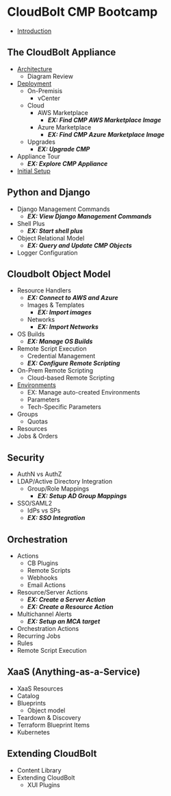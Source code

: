 # CloudBolt CMP Bootcamp

* [Introduction](introduction.md)

## The CloudBolt Appliance

- [Architecture](appliance/architecture.md)
  - Diagram Review
- [Deployment](appliance/deployment.md)
  - On-Premisis 
    - vCenter
  - Cloud
    - AWS Marketplace
      - ***EX: Find CMP AWS Marketplace Image***
    - Azure Marketplace
      - ***EX: Find CMP Azure Marketplace Image***
  - Upgrades
    - ***EX: Upgrade CMP***
- Appliance Tour
  - ***EX: Explore CMP Appliance***
- [Initial Setup](appliance/initial_setup.md)

## Python and Django

- Django Management Commands
  - ***EX: View Django Management Commands***
- Shell Plus
  - ***EX: Start shell plus***
- Object Relational Model
  - ***EX: Query and Update CMP Objects***
- Logger Configuration

## Cloudbolt Object Model

- Resource Handlers
  - ***EX: Connect to AWS and Azure***
  - Images & Templates
    - ***EX: Import images***
  - Networks
    - ***EX: Import Networks***
- OS Builds
  - ***EX: Manage OS Builds***
- Remote Script Execution
  - Credential Management
  - ***EX: Configure Remote Scripting***
- On-Prem Remote Scripting
  - Cloud-based Remote Scripting
- [Environments](cloudbolt_object_model/environments.md)
  - EX: Manage auto-created Environments
  - Parameters
  - Tech-Specific Parameters
- Groups
  - Quotas
- Resources
- Jobs & Orders

## Security

- AuthN vs AuthZ
- LDAP/Active Directory Integration
  - Group/Role Mappings
    - ***EX: Setup AD Group Mappings***
- SSO/SAML2
  - IdPs vs SPs
  - ***EX: SSO Integration***

## Orchestration

- Actions
    - CB Plugins
    - Remote Scripts
    - Webhooks
    - Email Actions
- Resource/Server Actions
  - ***EX: Create a Server Action***
  - ***EX: Create a Resource Action***
- Multichannel Alerts
  - ***EX: Setup an MCA target***
- Orchestration Actions
- Recurring Jobs
- Rules
- Remote Script Execution

## XaaS (Anything-as-a-Service)
- XaaS Resources
- Catalog
- Blueprints
  - Object model
- Teardown & Discovery
- Terraform Blueprint Items
- Kubernetes

## Extending CloudBolt
- Content Library
- Extending CloudBolt
  - XUI Plugins

